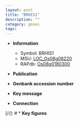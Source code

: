 ```yaml
---
layout: post
title: "BRHIS1"
description: ""
category: genes
tags: 
---
```


* **Information**  
    + Symbol: BRHIS1  
    + MSU: [LOC_Os08g08220](http://rice.uga.edu/cgi-bin/ORF_infopage.cgi?orf=LOC_Os08g08220)  
    + RAPdb: [Os08g0180300](http://rapdb.dna.affrc.go.jp/viewer/gbrowse_details/irgsp1?name=Os08g0180300)  

* **Publication**  

* **Genbank accession number**  

* **Key message**  

* **Connection**  

[//]: # * **Key figures**  


